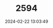 ---
title: "2594"
category: "Baronia brevicornis"
draft: false
date: 2024-02-22 13:03:49
languages:
  English: ["Short-horned Baronia"]
---